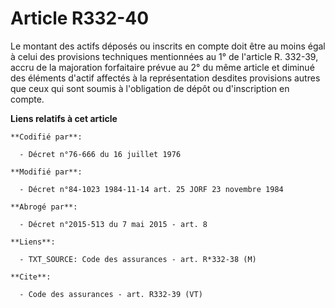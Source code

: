 # Article R332-40

Le montant des actifs déposés ou inscrits en compte doit être au moins égal à celui des provisions techniques mentionnées au
1° de l'article R. 332-39, accru de la majoration forfaitaire prévue au 2° du même article et diminué des éléments d'actif
affectés à la représentation desdites provisions autres que ceux qui sont soumis à l'obligation de dépôt ou d'inscription en
compte.

**Liens relatifs à cet article**

	**Codifié par**:

	  - Décret n°76-666 du 16 juillet 1976

	**Modifié par**:

	  - Décret n°84-1023 1984-11-14 art. 25 JORF 23 novembre 1984

	**Abrogé par**:

	  - Décret n°2015-513 du 7 mai 2015 - art. 8

	**Liens**:

	  - TXT_SOURCE: Code des assurances - art. R*332-38 (M)

	**Cite**:

	  - Code des assurances - art. R332-39 (VT)
